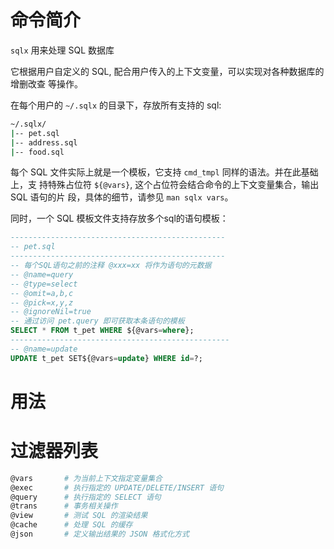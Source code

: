# 命令简介

`sqlx` 用来处理 SQL 数据库

它根据用户自定义的 SQL, 配合用户传入的上下文变量，可以实现对各种数据库的增删改查
等操作。

在每个用户的 `~/.sqlx` 的目录下，存放所有支持的 sql:

```bash
~/.sqlx/
|-- pet.sql
|-- address.sql
|-- food.sql
```

每个 SQL 文件实际上就是一个模板，它支持 `cmd_tmpl` 同样的语法。并在此基础上，支
持特殊占位符 `${@vars}`, 这个占位符会结合命令的上下文变量集合，输出 SQL 语句的片
段，具体的细节，请参见 `man sqlx vars`。

同时，一个 SQL 模板文件支持存放多个sql的语句模板：

```sql
------------------------------------------------
-- pet.sql
------------------------------------------------
-- 每个SQL语句之前的注释 @xxx=xx 将作为语句的元数据
-- @name=query
-- @type=select
-- @omit=a,b,c
-- @pick=x,y,z
-- @ignoreNil=true
-- 通过访问 pet.query 即可获取本条语句的模板
SELECT * FROM t_pet WHERE ${@vars=where};
-------------------------------------------------
-- @name=update
UPDATE t_pet SET${@vars=update} WHERE id=?;
```

# 用法

# 过滤器列表

```bash
@vars       # 为当前上下文指定变量集合
@exec       # 执行指定的 UPDATE/DELETE/INSERT 语句
@query      # 执行指定的 SELECT 语句
@trans      # 事务相关操作
@view       # 测试 SQL 的渲染结果
@cache      # 处理 SQL 的缓存
@json       # 定义输出结果的 JSON 格式化方式
```
